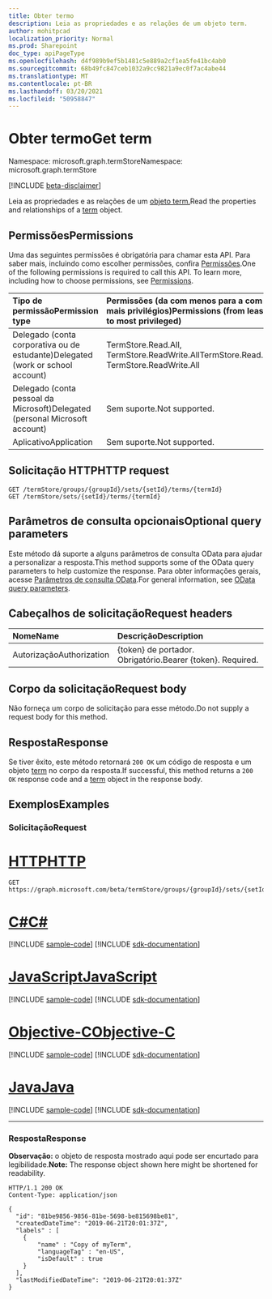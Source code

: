 ```yaml
---
title: Obter termo
description: Leia as propriedades e as relações de um objeto term.
author: mohitpcad
localization_priority: Normal
ms.prod: Sharepoint
doc_type: apiPageType
ms.openlocfilehash: d4f989b9ef5b1481c5e889a2cf1ea5fe41bc4ab0
ms.sourcegitcommit: 68b49fc847ceb1032a9cc9821a9ec0f7ac4abe44
ms.translationtype: MT
ms.contentlocale: pt-BR
ms.lasthandoff: 03/20/2021
ms.locfileid: "50958847"
---
```

# <a name="get-term"></a><span data-ttu-id="af02a-103">Obter termo</span><span class="sxs-lookup"><span data-stu-id="af02a-103">Get term</span></span>
<span data-ttu-id="af02a-104">Namespace: microsoft.graph.termStore</span><span class="sxs-lookup"><span data-stu-id="af02a-104">Namespace: microsoft.graph.termStore</span></span>

[!INCLUDE [beta-disclaimer](../../includes/beta-disclaimer.md)]

<span data-ttu-id="af02a-105">Leia as propriedades e as relações de um [objeto term.](../resources/termstore-term.md)</span><span class="sxs-lookup"><span data-stu-id="af02a-105">Read the properties and relationships of a [term](../resources/termstore-term.md) object.</span></span>

## <a name="permissions"></a><span data-ttu-id="af02a-106">Permissões</span><span class="sxs-lookup"><span data-stu-id="af02a-106">Permissions</span></span>
<span data-ttu-id="af02a-p101">Uma das seguintes permissões é obrigatória para chamar esta API. Para saber mais, incluindo como escolher permissões, confira [Permissões](/graph/permissions-reference).</span><span class="sxs-lookup"><span data-stu-id="af02a-p101">One of the following permissions is required to call this API. To learn more, including how to choose permissions, see [Permissions](/graph/permissions-reference).</span></span>

|<span data-ttu-id="af02a-109">Tipo de permissão</span><span class="sxs-lookup"><span data-stu-id="af02a-109">Permission type</span></span>|<span data-ttu-id="af02a-110">Permissões (da com menos para a com mais privilégios)</span><span class="sxs-lookup"><span data-stu-id="af02a-110">Permissions (from least to most privileged)</span></span>|
|:---|:---|
|<span data-ttu-id="af02a-111">Delegado (conta corporativa ou de estudante)</span><span class="sxs-lookup"><span data-stu-id="af02a-111">Delegated (work or school account)</span></span> | <span data-ttu-id="af02a-112">TermStore.Read.All, TermStore.ReadWrite.All</span><span class="sxs-lookup"><span data-stu-id="af02a-112">TermStore.Read.All, TermStore.ReadWrite.All</span></span> |
|<span data-ttu-id="af02a-113">Delegado (conta pessoal da Microsoft)</span><span class="sxs-lookup"><span data-stu-id="af02a-113">Delegated (personal Microsoft account)</span></span> | <span data-ttu-id="af02a-114">Sem suporte.</span><span class="sxs-lookup"><span data-stu-id="af02a-114">Not supported.</span></span>    |
|<span data-ttu-id="af02a-115">Aplicativo</span><span class="sxs-lookup"><span data-stu-id="af02a-115">Application</span></span> | <span data-ttu-id="af02a-116">Sem suporte.</span><span class="sxs-lookup"><span data-stu-id="af02a-116">Not supported.</span></span> |


## <a name="http-request"></a><span data-ttu-id="af02a-117">Solicitação HTTP</span><span class="sxs-lookup"><span data-stu-id="af02a-117">HTTP request</span></span>

<!-- {
  "blockType": "ignored"
} -->

``` http
GET /termStore/groups/{groupId}/sets/{setId}/terms/{termId}
GET /termStore/sets/{setId}/terms/{termId}
```

## <a name="optional-query-parameters"></a><span data-ttu-id="af02a-118">Parâmetros de consulta opcionais</span><span class="sxs-lookup"><span data-stu-id="af02a-118">Optional query parameters</span></span>
<span data-ttu-id="af02a-119">Este método dá suporte a alguns parâmetros de consulta OData para ajudar a personalizar a resposta.</span><span class="sxs-lookup"><span data-stu-id="af02a-119">This method supports some of the OData query parameters to help customize the response.</span></span> <span data-ttu-id="af02a-120">Para obter informações gerais, acesse [Parâmetros de consulta OData](/graph/query-parameters).</span><span class="sxs-lookup"><span data-stu-id="af02a-120">For general information, see [OData query parameters](/graph/query-parameters).</span></span>

## <a name="request-headers"></a><span data-ttu-id="af02a-121">Cabeçalhos de solicitação</span><span class="sxs-lookup"><span data-stu-id="af02a-121">Request headers</span></span>
|<span data-ttu-id="af02a-122">Nome</span><span class="sxs-lookup"><span data-stu-id="af02a-122">Name</span></span>|<span data-ttu-id="af02a-123">Descrição</span><span class="sxs-lookup"><span data-stu-id="af02a-123">Description</span></span>|
|:---|:---|
|<span data-ttu-id="af02a-124">Autorização</span><span class="sxs-lookup"><span data-stu-id="af02a-124">Authorization</span></span>|<span data-ttu-id="af02a-p103">{token} de portador. Obrigatório.</span><span class="sxs-lookup"><span data-stu-id="af02a-p103">Bearer {token}. Required.</span></span>|

## <a name="request-body"></a><span data-ttu-id="af02a-127">Corpo da solicitação</span><span class="sxs-lookup"><span data-stu-id="af02a-127">Request body</span></span>
<span data-ttu-id="af02a-128">Não forneça um corpo de solicitação para esse método.</span><span class="sxs-lookup"><span data-stu-id="af02a-128">Do not supply a request body for this method.</span></span>

## <a name="response"></a><span data-ttu-id="af02a-129">Resposta</span><span class="sxs-lookup"><span data-stu-id="af02a-129">Response</span></span>

<span data-ttu-id="af02a-130">Se tiver êxito, este método retornará `200 OK` um código de resposta e um objeto [term](../resources/termstore-term.md) no corpo da resposta.</span><span class="sxs-lookup"><span data-stu-id="af02a-130">If successful, this method returns a `200 OK` response code and a [term](../resources/termstore-term.md) object in the response body.</span></span>

## <a name="examples"></a><span data-ttu-id="af02a-131">Exemplos</span><span class="sxs-lookup"><span data-stu-id="af02a-131">Examples</span></span>

### <a name="request"></a><span data-ttu-id="af02a-132">Solicitação</span><span class="sxs-lookup"><span data-stu-id="af02a-132">Request</span></span>

# <a name="http"></a>[<span data-ttu-id="af02a-133">HTTP</span><span class="sxs-lookup"><span data-stu-id="af02a-133">HTTP</span></span>](#tab/http)
<!-- {
  "blockType": "request",
  "name": "get_term_1"
} -->

``` http
GET https://graph.microsoft.com/beta/termStore/groups/{groupId}/sets/{setId}/terms/{termId}
```
# <a name="c"></a>[<span data-ttu-id="af02a-134">C#</span><span class="sxs-lookup"><span data-stu-id="af02a-134">C#</span></span>](#tab/csharp)
[!INCLUDE [sample-code](../includes/snippets/csharp/get-term-1-csharp-snippets.md)]
[!INCLUDE [sdk-documentation](../includes/snippets/snippets-sdk-documentation-link.md)]

# <a name="javascript"></a>[<span data-ttu-id="af02a-135">JavaScript</span><span class="sxs-lookup"><span data-stu-id="af02a-135">JavaScript</span></span>](#tab/javascript)
[!INCLUDE [sample-code](../includes/snippets/javascript/get-term-1-javascript-snippets.md)]
[!INCLUDE [sdk-documentation](../includes/snippets/snippets-sdk-documentation-link.md)]

# <a name="objective-c"></a>[<span data-ttu-id="af02a-136">Objective-C</span><span class="sxs-lookup"><span data-stu-id="af02a-136">Objective-C</span></span>](#tab/objc)
[!INCLUDE [sample-code](../includes/snippets/objc/get-term-1-objc-snippets.md)]
[!INCLUDE [sdk-documentation](../includes/snippets/snippets-sdk-documentation-link.md)]

# <a name="java"></a>[<span data-ttu-id="af02a-137">Java</span><span class="sxs-lookup"><span data-stu-id="af02a-137">Java</span></span>](#tab/java)
[!INCLUDE [sample-code](../includes/snippets/java/get-term-1-java-snippets.md)]
[!INCLUDE [sdk-documentation](../includes/snippets/snippets-sdk-documentation-link.md)]

---



### <a name="response"></a><span data-ttu-id="af02a-138">Resposta</span><span class="sxs-lookup"><span data-stu-id="af02a-138">Response</span></span>
<span data-ttu-id="af02a-139">**Observação:** o objeto de resposta mostrado aqui pode ser encurtado para legibilidade.</span><span class="sxs-lookup"><span data-stu-id="af02a-139">**Note:** The response object shown here might be shortened for readability.</span></span>
<!-- {
  "blockType": "response",
  "truncated": true,
  "@odata.type": "microsoft.graph.termStore.term"
} -->

``` http
HTTP/1.1 200 OK
Content-Type: application/json

{
  "id": "81be9856-9856-81be-5698-be815698be81",
  "createdDateTime": "2019-06-21T20:01:37Z",
  "labels" : [
    {
        "name" : "Copy of myTerm",
        "languageTag" : "en-US",
        "isDefault" : true
    }
  ],
  "lastModifiedDateTime": "2019-06-21T20:01:37Z"
}
```

[microsoft.graph.termStore.term]: ../resources/termstore-term.md

<!--
{
  "type": "#page.annotation",
  "description": "Get term entity in termStore",
  "keywords": "term,termStore",
  "section": "documentation",
  "tocPath": "termStore/Get term",
  "suppressions": [
  ]
}
-->



